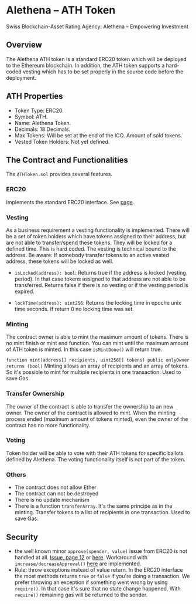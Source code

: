 # Alethena – ATH Token 

Swiss Blockchain-Asset Rating Agency:
Alethena – Empowering Investment

## Overview
The Alethena ATH token is a standard ERC20 token which will be deployed to the Ethereum blockchain. 
In addition, the ATH token supports a hard-coded vesting which has to be set properly in the source code before the deployment. 

## ATH Properties
- Token Type: ERC20.
- Symbol: ATH.
- Name: Alethena Token.
- Decimals: 18 Decimals.
- Max Tokens: Will be set at the end of the ICO. Amount of sold tokens.
- Vested Token Holders: Not yet defined. 

## The Contract and Functionalities
The `ATHToken.sol` provides several features.

### ERC20
Implements the standard ERC20 interface. See [page](https://theethereum.wiki/w/index.php/ERC20_Token_Standard).

### Vesting
As a business requirement a vesting functionality is implemented. There will be a set of token holders which have tokens assigned to their address, but are not able to transfer/spend these tokens. They will be locked for a defined time. This is hard coded. 
The vesting is technical bound to the address. Be aware: If somebody transfer tokens to an active vested address, these tokens will be locked as well. 

- `isLocked(address): bool`: Returns true if the address is locked (vesting period). In that case tokens assigned to that address are not able to be transferred. Returns false if there is no vesting or if the vesting period is expired.

- `lockTime(address): uint256`: Returns the locking time in epoche unix time seconds. If return 0 no locking time was set. 

### Minting
The contract owner is able to mint the maximum amount of tokens.
There is no mint finish or mint end function. You can mint until the maximum amount of ATH token is minted. 
In this case `isMintDone()` will return true.

`function mint(address[] recipients, uint256[] tokens) public onlyOwner returns (bool)`
Minting allows an array of recipients and an array of tokens. So it's possible to mint for multiple recipients in one transaction. Used to save Gas. 

### Transfer Ownership
The owner of the contract is able to transfer the ownership to an new owner.
The owner of the contract is allowed to mint. When the minting process ended (maximum amount of tokens minted), even the owner of the contract has no more functionality.

### Voting
Token holder will be able to vote with their ATH tokens for specific ballots defined by Alethena. The voting functionality itself is not part of the token.

### Others
- The contract does not allow Ether 
- The contract can not be destroyed
- There is no update mechanism
- There is a function `transferArray`. It's the same principe as in the minting. Transfer tokens to a list of recipients in one transaction. Used to save Gas. 

## Security
- the well known minor `approve(spender, value)` issue from ERC20 is not handled at all. [Issue, page 12](https://drive.google.com/file/d/0ByMtMw2hul0EN3NCaVFHSFdxRzA/view) or [here](https://github.com/ethereum/EIPs/issues/20#issuecomment-263524729). Workaround with `increase/decreaseApproval()` [here](https://github.com/OpenZeppelin/zeppelin-solidity/blob/master/contracts/token/ERC20/StandardToken.sol) are implemented.
- Rule: throw exceptions instead of value return. In the ERC20 interface the most methods returns `true` or  `false` if you're doing a transaction. We prefer throwing an exception if something went wrong by using `require()`. In that case it's sure that no state change happened. With `require()` remaining gas will be returned to the sender.
